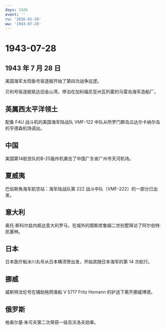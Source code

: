 ```yaml
---
days: 1426
event: ''
ru: '2026-01-20'
ww: '1943-07-28'
---
```


# 1943-07-28

## 1943 年 7 月 28 日

美国海军太阳鱼号驱逐舰开始了第四次战争巡逻。

贝利号驱逐舰抵达旧金山湾，停泊在加利福尼亚州瓦列霍的马雷岛海军造船厂。

## 英属西太平洋领土

配备 F4U 战斗机的美国海军陆战队 VMF-122
中队从所罗门群岛瓜达尔卡纳尔岛的亨德森机场调出。

## 中国

美国第14航空队的B-25轰炸机袭击了中国广东省广州市天河机场。

## 夏威夷

巴伯斯角海军航空站：海军陆战队第 222 战斗中队（VMF-222）的一部分已出发。

## 意大利

奥托·斯科尔兹内抵达意大利罗马，在城外的图斯库鲁姆二世别墅拜访了阿尔伯特·凯塞林。

## 日本

日本医疗船冰川丸号从日本横须贺出发，开始其随日本海军的第 14 次航行。

## 挪威

威斯特法伦号在辅助拖网渔船 V 5717 Fritz Homann 的护送下离开挪威博德。

## 俄罗斯

格奥尔基·朱可夫第二次荣获一级苏沃洛夫勋章。